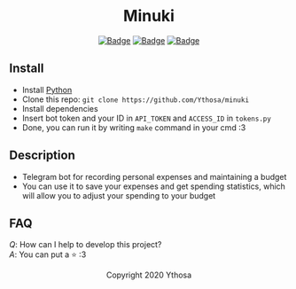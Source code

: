 <br>

<h1 align="center">Minuki</h1>
<div align="center">

[![Badge](https://img.shields.io/badge/Uses-Python-blue.svg?style=flat-square)]("Python")
[![Badge](https://img.shields.io/badge/Open-Source-important.svg?style=flat-square)]("OpenSource")
[![Badge](https://img.shields.io/badge/Made_with-Love-ff69b4.svg?style=flat-square)]("MadeWithLove")
    
</div>


## Install
-   Install [Python](https://www.python.org/downloads/) 
-   Clone this repo: `git clone https://github.com/Ythosa/minuki`
-   Install dependencies
-   Insert bot token and your ID in `API_TOKEN` and `ACCESS_ID` in `tokens.py`
-   Done, you can run it by writing `make` command in your cmd :3


## Description
-    Telegram bot for recording personal expenses and maintaining a budget
-    You can use it to save your expenses and get spending statistics, which will allow you to adjust your spending to your budget


## FAQ
*Q*: How can I help to develop this project?  
*A*: You can put a :star: :3


<div align="center">
  Copyright 2020 Ythosa
</div>
